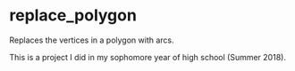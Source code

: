 # replace_polygon

Replaces the vertices in a polygon with arcs.

This is a project I did in my sophomore year of high school (Summer 2018).
